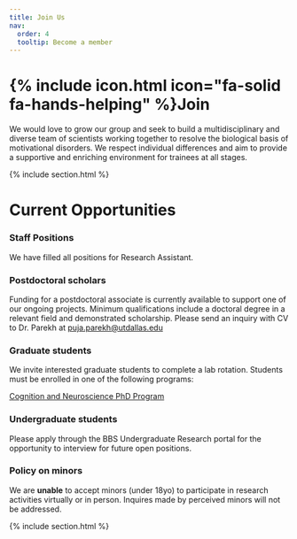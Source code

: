 ```yaml
---
title: Join Us
nav:
  order: 4
  tooltip: Become a member
---
```


# {% include icon.html icon="fa-solid fa-hands-helping" %}Join

We would love to grow our group and seek to build a multidisciplinary and diverse team of scientists working together to resolve the biological basis of motivational disorders. We respect individual differences and aim to provide a supportive and enriching environment for trainees at all stages. 

{% include section.html %}

# Current Opportunities

### Staff Positions

We have filled all positions for Research Assistant. 

<!-- 
We are looking to fill 1-2 open positions for the role of <ins>Research Technician I</ins>. This is a great opportunity for hands-on, full-time laboratory-based research experience. Please send an inquiry with CV or resume attached to Dr. Parekh at [puja.parekh@utdallas.edu](mailto:puja.parekh@utdallas.edu) <br>

Applicants should be collaborative, highly organized, motivated to learn quickly and have excellent communication skills. Candidates interested in further pursuing graduate or medical education with a research focus are especially encouraged to apply and will receive tailored mentoring. <br> 

<ins>Qualifications</ins> 

Required: 
-	A Bachelor’s degree with a major or minor (or relevant coursework) in Neuroscience, Neurobiology, Cognitive Science, Biological Psychology, Bioengineering, Computational Biology or a related field and some exposure to research in the respective area. 
-	Proficiency with notebook keeping, and the proper use of basic laboratory equipment such as pipettes, graduated cylinders and balances. 
-	Time management skills and the ability to perform multiple tasks daily and plan ahead to accommodate long-term experiments involving live animals. The welfare of research animals must be prioritized. 
-	An interest in the research questions being investigated and in contributing to experimental design, data collection and analysis and manuscript preparation. 
-	Commitment to a 12-month term with the option to extend to 24 months.  

Preferred: 
-	Experience with mouse handling or husbandry and familiarity with behavioral assays and common techniques such as administration of compounds via injection.
-	Willingness to perform survival and terminal procedures as needed. 
-	Basic experience with MATLAB and/or Python or willingness to learn how to implement existing scripts and pipelines to analyze behavioral and neural data. 
-	Knowledge of basic statistics for data analysis and ability to think analytically. 
-	Exposure to techniques in mouse brain tissue processing for histological assessment or extraction of fresh brain tissue for molecular assays.
-->

### Postdoctoral scholars
Funding for a postdoctoral associate is currently available to support one of our ongoing projects. Minimum qualifications include a doctoral degree in a relevant field and demonstrated scholarship. Please send an inquiry with CV to Dr. Parekh at [puja.parekh@utdallas.edu](mailto:puja.parekh@utdallas.edu) <br> 

### Graduate students
We invite interested graduate students to complete a lab rotation. Students must be enrolled in one of the following programs: 

[Cognition and Neuroscience PhD Program](https://bbs.utdallas.edu/departments/neuroscience/graduate-programs/cognition-and-neuroscience-phd/) <br>


### Undergraduate students 

Please apply through the BBS Undergraduate Research portal for the opportunity to interview for future open positions.  

### Policy on minors 

We are <b>unable</b> to accept minors (under 18yo) to participate in research activities virtually or in person. Inquires made by perceived minors will not be addressed. 


{% include section.html %}

